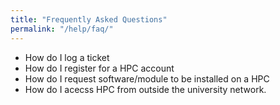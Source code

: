 ```yaml
---
title: "Frequently Asked Questions"
permalink: "/help/faq/"
---
```


- How do I log a ticket
- How do I register for a HPC account
- How do I request software/module to be installed on a HPC
- How do I acecss HPC from outside the university network.
